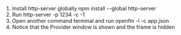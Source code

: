 1) Install http-server globally
npm install --global http-server
2) Run
http-server -p 1234 -c -1
3) Open another command terminal and run
openfin -l -c app.json
4) Notice that the Provider window is shown and the frame is hidden
